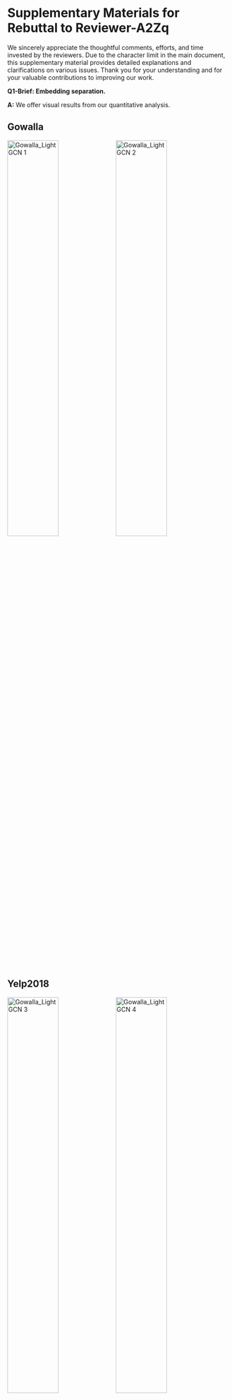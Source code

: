 # Supplementary Materials for Rebuttal to Reviewer-A2Zq
We sincerely appreciate the thoughtful comments, efforts, and time invested by the reviewers. Due to the character limit in the main document, this supplementary material provides detailed explanations and clarifications on various issues. Thank you for your understanding and for your valuable contributions to improving our work.

**Q1-Brief: Embedding separation.**

**A:** We offer visual results from our quantitative analysis.

<!DOCTYPE html>
<html lang="en">
<head>
<meta charset="UTF-8">
</head>
<body>

<div class="title">
  <h2>Gowalla</h2>
</div>
<div class="row">
  <img src="https://github.com/miaomiao-cai2/KDD2024-PAAC/blob/main/Rebuttal/images/Gowalla_LightGCN.png" alt="Gowalla_LightGCN 1" width="48%">
  <img src="https://github.com/miaomiao-cai2/KDD2024-PAAC/blob/main/Rebuttal/images/Gowalla_PAAC.png" alt="Gowalla_LightGCN 2" width="48%">
</div>

<div class="title">
  <h2>Yelp2018</h2>
</div>
<div class="row">
  <img src="https://github.com/miaomiao-cai2/KDD2024-PAAC/blob/main/Rebuttal/images/Yelp2018_LightGCN.png" alt="Gowalla_LightGCN 3" width="48%">
  <img src="https://github.com/miaomiao-cai2/KDD2024-PAAC/blob/main/Rebuttal/images/Yelp2018_PAAC.png" alt="Gowalla_LightGCN 4" width="48%">
</div>

</body>
</html>


**Q2&Q4-Brief: Future directions and related work.**




